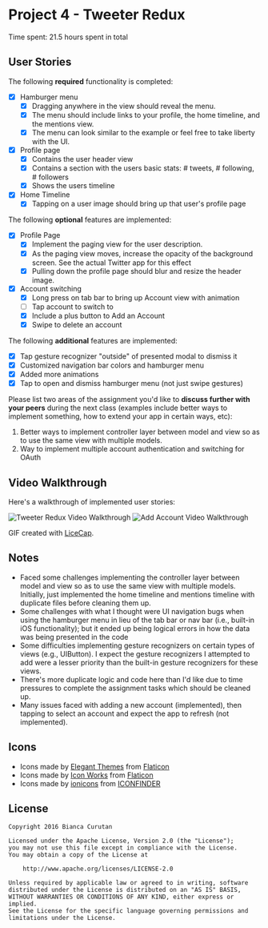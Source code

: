 # Project 4 - Tweeter Redux

Time spent: 21.5 hours spent in total

## User Stories

The following **required** functionality is completed:

- [x] Hamburger menu
   - [x] Dragging anywhere in the view should reveal the menu.
   - [x] The menu should include links to your profile, the home timeline, and the mentions view.
   - [x] The menu can look similar to the example or feel free to take liberty with the UI.
- [x] Profile page
   - [x] Contains the user header view
   - [x] Contains a section with the users basic stats: # tweets, # following, # followers
   - [x] Shows the users timeline
- [x] Home Timeline
   - [x] Tapping on a user image should bring up that user's profile page

The following **optional** features are implemented:

- [x] Profile Page
   - [x] Implement the paging view for the user description.
   - [x] As the paging view moves, increase the opacity of the background screen. See the actual Twitter app for this effect
   - [x] Pulling down the profile page should blur and resize the header image.
- [x] Account switching
   - [x] Long press on tab bar to bring up Account view with animation
   - [ ] Tap account to switch to
   - [x] Include a plus button to Add an Account
   - [x] Swipe to delete an account

The following **additional** features are implemented:

- [x] Tap gesture recognizer "outside" of presented modal to dismiss it
- [x] Customized navigation bar colors and hamburger menu
- [x] Added more animations 
- [x] Tap to open and dismiss hamburger menu (not just swipe gestures)

Please list two areas of the assignment you'd like to **discuss further with your peers** during the next class (examples include better ways to implement something, how to extend your app in certain ways, etc):

  1. Better ways to implement controller layer between model and view so as to use the same view with multiple models.
  2. Way to implement multiple account authentication and switching for OAuth


## Video Walkthrough

Here's a walkthrough of implemented user stories:

<img src='http://i.imgur.com/FgrG1zI.gif' title='Tweeter Redux Video Walkthrough' width='' alt='Tweeter Redux Video Walkthrough' />
<img src='http://i.imgur.com/R28IppP.gif' title='Add Account Video Walkthrough' width='' alt='Add Account Video Walkthrough' />

GIF created with [LiceCap](http://www.cockos.com/licecap/).

## Notes

- Faced some challenges implementing the controller layer between model and view so as to use the same view with multiple models. Initially, just implemented the home timeline and mentions timeline with duplicate files before cleaning them up.
- Some challenges with what I thought were UI navigation bugs when using the hamburger menu in lieu of the tab bar or nav bar (i.e., built-in iOS functionality); but it ended up being logical errors in how the data was being presented in the code
- Some difficulties implementing gesture recognizers on certain types of views (e.g., UIButton). I expect the gesture recognizers I attempted to add were a lesser priority than the built-in gesture recognizers for these views.
- There's more duplicate logic and code here than I'd like due to time pressures to complete the assignment tasks which should be cleaned up.
- Many issues faced with adding a new account (implemented), then tapping to select an account and expect the app to refresh (not implemented). 

## Icons

- Icons made by [Elegant Themes](http://www.flaticon.com/authors/elegant-themes) from [Flaticon](http://www.flaticon.com) 
- Icons made by [Icon Works](http://www.flaticon.com/authors/icon-works) from [Flaticon](http://www.flaticon.com)
- Icons made by [ionicons](http://ionicons.com/) from [ICONFINDER](http://www.iconfinder.com)

## License

    Copyright 2016 Bianca Curutan

    Licensed under the Apache License, Version 2.0 (the "License");
    you may not use this file except in compliance with the License.
    You may obtain a copy of the License at

        http://www.apache.org/licenses/LICENSE-2.0

    Unless required by applicable law or agreed to in writing, software
    distributed under the License is distributed on an "AS IS" BASIS,
    WITHOUT WARRANTIES OR CONDITIONS OF ANY KIND, either express or implied.
    See the License for the specific language governing permissions and
    limitations under the License.
